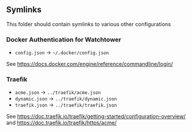 ## Symlinks

This folder should contain symlinks to various other configurations

### Docker Authentication for Watchtower

* `config.json` -> `~/.docker/config.json`

See https://docs.docker.com/engine/reference/commandline/login/

### Traefik

* `acme.json` -> `../traefik/acme.json`
* `dynamic.json` -> `../traefik/dynamic.json`
* `traefik.json` -> `../traefik/traefik.json`

See https://doc.traefik.io/traefik/getting-started/configuration-overview/ and https://doc.traefik.io/traefik/https/acme/